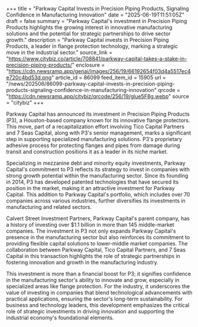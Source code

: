 +++
title = "Parkway Capital Invests in Precision Piping Products, Signaling Confidence in Manufacturing Innovation"
date = "2025-06-19T11:51:05Z"
draft = false
summary = "Parkway Capital's investment in Precision Piping Products highlights the growing interest in innovative manufacturing solutions and the potential for strategic partnerships to drive sector growth."
description = "Parkway Capital invests in Precision Piping Products, a leader in flange protection technology, marking a strategic move in the industrial sector."
source_link = "https://www.citybiz.co/article/708841/parkway-capital-takes-a-stake-in-precision-piping-products/"
enclosure = "https://cdn.newsramp.app/genai/images/256/19/66192654f03d4a5517ec4e720c4bd53d.png"
article_id = 86099
feed_item_id = 15905
url = "/news/202506/86099-parkway-capital-invests-in-precision-piping-products-signaling-confidence-in-manufacturing-innovation"
qrcode = "https://cdn.newsramp.app/citybiz/qrcode/256/19/glue5F8g.webp"
source = "citybiz"
+++

<p>Parkway Capital has announced its investment in Precision Piping Products (P3), a Houston-based company known for its innovative flange protectors. This move, part of a recapitalization effort involving Tico Capital Partners and 7 Seas Capital, along with P3's senior management, marks a significant step in supporting specialized manufacturing solutions. P3's proprietary adhesive process for protecting flanges and pipes from damage during transit and construction positions it as a leader in its niche market.</p><p>Specializing in mezzanine debt and minority equity investments, Parkway Capital's commitment to P3 reflects its strategy to invest in companies with strong growth potential within the manufacturing sector. Since its founding in 2014, P3 has developed patented technologies that have secured its position in the market, making it an attractive investment for Parkway Capital. This addition to Parkway Capital's portfolio, which includes over 70 companies across various industries, further diversifies its investments in manufacturing and related sectors.</p><p>Calvert Street Investment Partners, Parkway Capital's parent company, has a history of investing over $1.1 billion in more than 145 middle-market companies. The investment in P3 not only expands Parkway Capital's presence in the manufacturing sector but also reinforces its commitment to providing flexible capital solutions to lower-middle market companies. The collaboration between Parkway Capital, Tico Capital Partners, and 7 Seas Capital in this transaction highlights the role of strategic partnerships in fostering innovation and growth in the manufacturing industry.</p><p>This investment is more than a financial boost for P3; it signifies confidence in the manufacturing sector's ability to innovate and grow, especially in specialized areas like flange protection. For the industry, it underscores the value of investing in companies that blend technological advancements with practical applications, ensuring the sector's long-term sustainability. For business and technology leaders, this development emphasizes the critical role of strategic investments in driving innovation and supporting the industrial economy's foundational elements.</p>